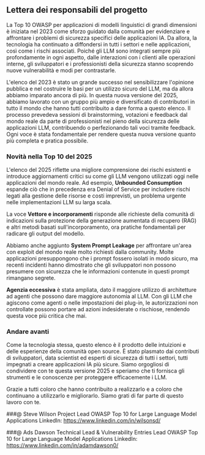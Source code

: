 ## Lettera dei responsabili del progetto

La Top 10 OWASP per applicazioni di modelli linguistici di grandi dimensioni è iniziata nel 2023 come sforzo guidato dalla comunità per evidenziare e affrontare i problemi di sicurezza specifici delle applicazioni IA. Da allora, la tecnologia ha continuato a diffondersi in tutti i settori e nelle applicazioni, così come i rischi associati. Poiché gli LLM sono integrati sempre più profondamente in ogni aspetto, dalle interazioni con i clienti alle operazioni interne, gli sviluppatori e i professionisti della sicurezza stanno scoprendo nuove vulnerabilità e modi per contrastarle.

L'elenco del 2023 è stato un grande successo nel sensibilizzare l'opinione pubblica e nel costruire le basi per un utilizzo sicuro del LLM, ma da allora abbiamo imparato ancora di più. In questa nuova versione del 2025, abbiamo lavorato con un gruppo più ampio e diversificato di contributori in tutto il mondo che hanno tutti contribuito a dare forma a questo elenco. Il processo prevedeva sessioni di brainstorming, votazioni e feedback dal mondo reale da parte di professionisti nel pieno della sicurezza delle applicazioni LLM, contribuendo o perfezionando tali voci tramite feedback. Ogni voce è stata fondamentale per rendere questa nuova versione quanto più completa e pratica possibile.

### Novità nella Top 10 del 2025

L'elenco del 2025 riflette una migliore comprensione dei rischi esistenti e introduce aggiornamenti critici su come gli LLM vengono utilizzati oggi nelle applicazioni del mondo reale. Ad esempio, **Unbounded Consumption** espande ciò che in precedenza era Denial of Service per includere rischi legati alla gestione delle risorse e costi imprevisti, un problema urgente nelle implementazioni LLM su larga scala.

La voce **Vettore e incorporamenti** risponde alle richieste della comunità di indicazioni sulla protezione della generazione aumentata di recupero (RAG) e altri metodi basati sull'incorporamento, ora pratiche fondamentali per radicare gli output del modello.

Abbiamo anche aggiunto **System Prompt Leakage** per affrontare un'area con exploit del mondo reale molto richiesti dalla community. Molte applicazioni presuppongono che i prompt fossero isolati in modo sicuro, ma recenti incidenti hanno dimostrato che gli sviluppatori non possono presumere con sicurezza che le informazioni contenute in questi prompt rimangano segrete.

**Agenzia eccessiva** è stata ampliata, dato il maggiore utilizzo di architetture ad agenti che possono dare maggiore autonomia al LLM.  Con gli LLM che agiscono come agenti o nelle impostazioni dei plug-in, le autorizzazioni non controllate possono portare ad azioni indesiderate o rischiose, rendendo questa voce più critica che mai.

### Andare avanti

Come la tecnologia stessa, questo elenco è il prodotto delle intuizioni e delle esperienze della comunità open source. È stato plasmato dai contributi di sviluppatori, data scientist ed esperti di sicurezza di tutti i settori, tutti impegnati a creare applicazioni IA più sicure. Siamo orgogliosi di condividere con te questa versione 2025 e speriamo che ti fornisca gli strumenti e le conoscenze per proteggere efficacemente i LLM.

Grazie a tutti coloro che hanno contribuito a realizzarlo e a coloro che continuano a utilizzarlo e migliorarlo. Siamo grati di far parte di questo lavoro con te.


###@ Steve Wilson
Project Lead
OWASP Top 10 for Large Language Model Applications
LinkedIn: https://www.linkedin.com/in/wilsonsd/

###@ Ads Dawson
Technical Lead & Vulnerability Entries Lead
OWASP Top 10 for Large Language Model Applications
LinkedIn: https://www.linkedin.com/in/adamdawson0/
